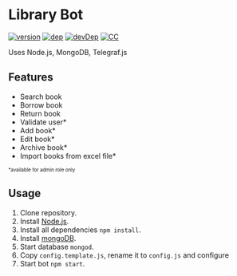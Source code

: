 # Library Bot
[![version](https://img.shields.io/github/tag/VChet/library-bot.svg?label=version)](https://github.com/VChet/library-bot/tags)
[![dep](https://img.shields.io/david/VChet/library-bot.svg?style=flat)](https://david-dm.org/VChet/library-bot)
[![devDep](https://img.shields.io/david/dev/VChet/library-bot.svg?label=devDependencies)](https://david-dm.org/VChet/library-bot?type=dev)
[![CC](https://img.shields.io/badge/Conventional%20Commits-1.0.0-yellow.svg)](https://conventionalcommits.org)

Uses Node.js, MongoDB, Telegraf.js

## Features
* Search book
* Borrow book
* Return book
* Validate user*
* Add book*
* Edit book*
* Archive book*
* Import books from excel file*

<sub><sup>*available for admin role only</sup></sub>

## Usage
1. Clone repository.
1. Install [Node.js](https://nodejs.org/).
1. Install all dependencies `npm install`.
1. Install [mongoDB](https://www.mongodb.com/download-center/community).
1. Start database `mongod`.
1. Copy `config.template.js`, rename it to `config.js` and configure
1. Start bot `npm start`.
